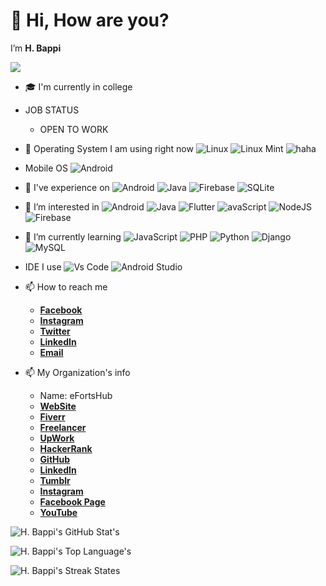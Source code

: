 # 👋 Hi, How are you?
I’m <b>H. Bappi</b> 

![](https://visitor-badge.glitch.me/badge?page_id=hbappi)



- 🎓 I'm currently in college


- JOB STATUS 
   - OPEN TO WORK



- 👀 Operating System I am using right now ![Linux](https://img.shields.io/badge/Linux-FCC624?style=for-the-badge&logo=linux&logoColor=blac)  ![Linux Mint](https://img.shields.io/badge/Linux%20Mint-87CF3E?style=for-the-badge&logo=Linux%20Mint&logoColor=white)  ![haha](https://img.shields.io/badge/Intel-Core_i5_6th-0071C5?style=for-the-badge&logo=intel&logoColor=white)
 
- Mobile OS ![Android](https://img.shields.io/badge/Android-3DDC84?style=for-the-badge&logo=android&logoColor=white)


- 🏅 I've experience on ![Android](https://img.shields.io/badge/Android-3DDC84?style=for-the-badge&logo=android&logoColor=white) ![Java ](https://img.shields.io/badge/Java-ED8B00?style=for-the-badge&logo=java&logoColor=white) ![Firebase](https://img.shields.io/badge/firebase-ffca28?style=for-the-badge&logo=firebase&logoColor=black) ![SQLite](https://img.shields.io/badge/SQLite-07405E?style=for-the-badge&logo=sqlite&logoColor=white)

- 👀 I’m interested in ![Android](https://img.shields.io/badge/Android-3DDC84?style=for-the-badge&logo=android&logoColor=white) ![Java ](https://img.shields.io/badge/Java-ED8B00?style=for-the-badge&logo=java&logoColor=white) ![Flutter](https://img.shields.io/badge/Flutter-02569B?style=for-the-badge&logo=flutter&logoColor=white) ![avaScript](https://img.shields.io/badge/JavaScript-323330?style=for-the-badge&logo=javascript&logoColor=F7DF1E) ![NodeJS](https://img.shields.io/badge/Node.js-339933?style=for-the-badge&logo=nodedotjs&logoColor=white)  ![Firebase](https://img.shields.io/badge/firebase-ffca28?style=for-the-badge&logo=firebase&logoColor=black) 

- 🌱 I’m currently learning ![JavaScript](https://img.shields.io/badge/JavaScript-323330?style=for-the-badge&logo=javascript&logoColor=F7DF1E) ![PHP](https://img.shields.io/badge/php-%23777BB4.svg?style=for-the-badge&logo=php&logoColor=white)  ![Python](https://img.shields.io/badge/python-3670A0?style=for-the-badge&logo=python&logoColor=ffdd54) ![Django](https://img.shields.io/badge/django-%23092E20.svg?style=for-the-badge&logo=django&logoColor=white) ![MySQL](https://img.shields.io/badge/mysql-%2300f.svg?style=for-the-badge&logo=mysql&logoColor=white)

- IDE I use ![Vs Code](https://img.shields.io/badge/Visual_Studio_Code-0078D4?style=for-the-badge&logo=visual%20studio%20code&logoColor=white) ![Android Studio](https://img.shields.io/badge/Android_Studio-3DDC84?style=for-the-badge&logo=android-studio&logoColor=white) 



- 📫 How to reach me
    - [**Facebook**](https://www.facebook.com/h.bappi.hp)
    - [**Instagram**](https://instagram.com/efortshub)
    - [**Twitter**](https://twitter.com/efortshub)
    - [**LinkedIn**](https://www.linkedin.com/in/hbappi)
    - [**Email**](mailto:contact.efortshub@gmail.com)


- 📫 My Organization's info
    - Name: eFortsHub
    - [**WebSite**](https://efortshub.com)
    - [**Fiverr**](https://www.fiverr.com/efortshub)
    - [**Freelancer**](https://www.freelancer.com/u/efortshub)
    - [**UpWork**](https://www.upwork.com/freelancers/~01188d0fb269b51b7c)
    - [**HackerRank**](https://www.hackerrank.com/eFortsHub)
    - [**GitHub**](https://github.com/efortshub)
    - [**LinkedIn**](https://www.linkedin.com/company/efortshub)
    - [**Tumblr**](https://efortshub.tumblr.com)
    - [**Instagram**](https://www.instagram.com/efortshub)
    - [**Facebook Page**](https://www.facebook.com/eFortsHub)
    - [**YouTube**](https://www.youtube.com/channel/UCaehDsTiUtXSaaT-6f4H6VA)

![H. Bappi's GitHub Stat's](https://github-readme-stats.vercel.app/api?username=hbappi&include_all_commits=true)

![H. Bappi's Top Language's](https://github-readme-stats.vercel.app/api/top-langs/?username=hbappi)

![H. Bappi's Streak States](https://github-readme-streak-stats.herokuapp.com/?user=hbappi)





